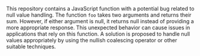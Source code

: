 This repository contains a JavaScript function with a potential bug related to null value handling. The function `foo` takes two arguments and returns their sum. However, if either argument is null, it returns null instead of providing a more appropriate response. This unexpected behavior can cause issues in applications that rely on this function. A solution is proposed to handle null values appropriately by using the nullish coalescing operator or other suitable techniques.